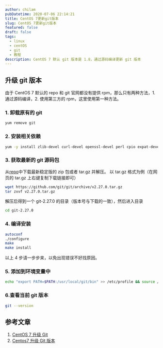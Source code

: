 ```yaml
---
author: chilam
pubDatetime: 2020-07-06 22:14:21
title: CentOS 7更新git版本
slug: CentOS 7更新git版本
featured: false
draft: false
tags:
  - linux
  - centOS
  - git
  - 教程
description: CentOS 7 默认 git 版本是 1.8，通过源码编译更新 git 版本
---
```


## 升级 git 版本

由于 CentOS 7 默认的 repo 和 git 官网都没有提供 rpm，那么只有两种方法，1. 通过源码编译，2. 使用第三方的 rpm，这里使用第一种方法。

### 1. 卸载原有的 git

```bash
yum remove git
```

### 2. 安装相关依赖

```bash
yum -y install zlib-devel curl-devel openssl-devel perl cpio expat-devel gettext-devel openssl zlib autoconf tk perl-ExtUtils-MakeMaker
```

### 3. 获取最新的 git 源码包

从[repo](https://link.jianshu.com/?t=https://github.com/git/git/releases)中下载最新稳定版的 zip 包或者 tar.gz 并解压。
以 tar.gz 格式为例（在网页的 tar.gz 上右键复制下载链接即可）

```bash
wget https://github.com/git/git/archive/v2.27.0.tar.gz
tar zxvf v2.27.0.tar.gz
```

解压后得到一个 git-2.27.0 的目录（版本号与下载的一致），然后进入目录

```bash
cd git-2.27.0
```

### 4. 编译安装

```bash
autoconf
./configure
make
make install
```

以上 4 步请一步步来，以免出现错误不好找原因。

### 5. 添加到环境变量中

```bash
echo "export PATH=$PATH:/usr/local/git/bin" >> /etc/profile && source /etc/profile
```

### 6.查看当前 git 版本

```bash
git --version
```

## 参考文章

1. [CentOS 7 升级 Git](https://www.jianshu.com/p/cae9a3b02d9d)
2. [Centos7 升级 Git 版本](https://juejin.im/post/5dae627751882568a71eed5d)
